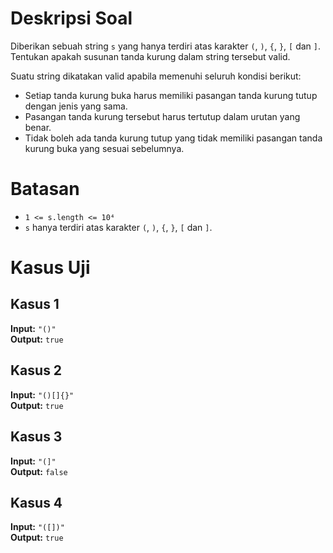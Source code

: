 # Deskripsi Soal

Diberikan sebuah string `s` yang hanya terdiri atas karakter `(`, `)`, `{`, `}`, `[` dan `]`. Tentukan apakah susunan tanda kurung dalam string tersebut valid.

Suatu string dikatakan valid apabila memenuhi seluruh kondisi berikut:

- Setiap tanda kurung buka harus memiliki pasangan tanda kurung tutup dengan jenis yang sama.
- Pasangan tanda kurung tersebut harus tertutup dalam urutan yang benar.
- Tidak boleh ada tanda kurung tutup yang tidak memiliki pasangan tanda kurung buka yang sesuai sebelumnya.

# Batasan

- `1 <= s.length <= 10⁴`
- `s` hanya terdiri atas karakter `(`, `)`, `{`, `}`, `[` dan `]`.

# Kasus Uji

## Kasus 1  
**Input:** `"()"`  
**Output:** `true`

## Kasus 2  
**Input:** `"()[]{}"`  
**Output:** `true`

## Kasus 3  
**Input:** `"(]"`  
**Output:** `false`

## Kasus 4  
**Input:** `"([])"`  
**Output:** `true`
